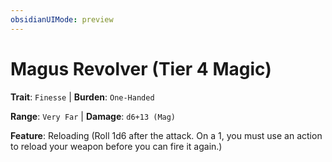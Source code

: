 ```yaml
---
obsidianUIMode: preview
---
```

# Magus Revolver (Tier 4 Magic)

**Trait**: `Finesse` | **Burden**: `One-Handed`

**Range**: `Very Far` | **Damage**: `d6+13 (Mag)`

**Feature**: Reloading (Roll 1d6 after the attack. On a 1, you must use an action to reload your weapon before you can fire it again.)
